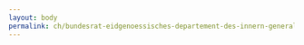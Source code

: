 ```yaml
---
layout: body
permalink: ch/bundesrat-eidgenoessisches-departement-des-innern-generalsekretariat/
---
```


